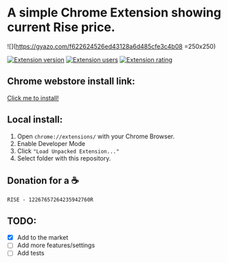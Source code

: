 # A simple Chrome Extension showing current Rise price.


![](https://gyazo.com/f622624526ed43128a6d485cfe3c4b08 =250x250)


[![Extension version](https://badgen.net/chrome-web-store/v/onmpfndopnppalmnpmikclkhdlbhebcn)][extension-src]
[![Extension users](https://badgen.net/chrome-web-store/users/onmpfndopnppalmnpmikclkhdlbhebcn)][extension-src]
[![Extension rating](https://badgen.net/chrome-web-store/stars/onmpfndopnppalmnpmikclkhdlbhebcn)][extension-src]
## Chrome webstore install link:
[Click me to install!][extension-src]

## Local install:
1. Open `chrome://extensions/` with your Chrome Browser.
2. Enable Developer Mode
3. Click `"Load Unpacked Extension..."`
4. Select folder with this repository.

## Donation for a ☕
~~~
RISE - 12267657264235942760R
~~~

## TODO:
- [X] Add to the market
- [ ] Add more features/settings
- [ ] Add tests

[extension-src]: https://chrome.google.com/webstore/detail/rise-ticker/onmpfndopnppalmnpmikclkhdlbhebcn